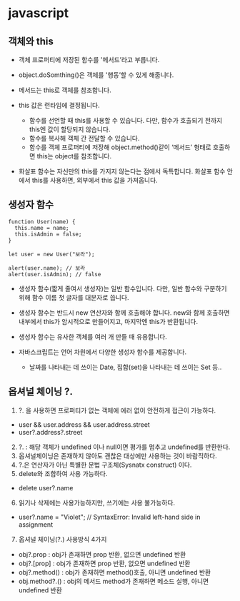 # javascript

## 객체와 this

* 객체 프로퍼티에 저장된 함수를 '메서드’라고 부릅니다.
* object.doSomthing()은 객체를 '행동’할 수 있게 해줍니다.
* 메서드는 this로 객체를 참조합니다.

* this 값은 런타임에 결정됩니다.
  * 함수를 선언할 때 this를 사용할 수 있습니다. 다만, 함수가 호출되기 전까지 this엔 값이 할당되지 않습니다.
  * 함수를 복사해 객체 간 전달할 수 있습니다.
  * 함수를 객체 프로퍼티에 저장해 object.method()같이 ‘메서드’ 형태로 호출하면 this는 object를 참조합니다.
* 화살표 함수는 자신만의 this를 가지지 않는다는 점에서 독특합니다. 화살표 함수 안에서 this를 사용하면, 외부에서 this 값을 가져옵니다.

## 생성자 함수

```
function User(name) {
  this.name = name;
  this.isAdmin = false;
}

let user = new User("보라");

alert(user.name); // 보라
alert(user.isAdmin); // false
```

* 생성자 함수(짧게 줄여서 생성자)는 일반 함수입니다. 다만, 일반 함수와 구분하기 위해 함수 이름 첫 글자를 대문자로 씁니다.
* 생성자 함수는 반드시 new 연산자와 함께 호출해야 합니다. new와 함께 호출하면 내부에서 this가 암시적으로 만들어지고, 마지막엔 this가 반환됩니다.
* 생성자 함수는 유사한 객체를 여러 개 만들 때 유용합니다.

* 자바스크립트는 언어 차원에서 다양한 생성자 함수를 제공합니다. 
  * 날짜를 나타내는 데 쓰이는 Date, 집합(set)을 나타내는 데 쓰이는 Set 등..

## 옵셔널 체이닝 ?.

1. ?. 을 사용하면 프로퍼티가 없는 객체에 에러 없이 안전하게 접근이 가능하다.
- user && user.address && user.address.street
- user?.address?.street
2. ?. : 해당 객체가 undefined 이나 null이면 평가를 멈추고 undefined를 반환한다.
3. 옵셔널체이닝은 존재하지 않아도 괜찮은 대상에만 사용하는 것이 바람직하다.
4. ?.은 연산자가 아닌 특별한 문법 구조체(Sysnatx construct) 이다.
5. delete와 조합하여 사용 가능하다.
- delete user?.name
6. 읽기나 삭제에는 사용가능하지만, 쓰기에는 사용 불가능하다.
- user?.name = "Violet"; // SyntaxError: Invalid left-hand side in assignment
7. 옵셔널 체이닝(?.) 사용방식 4가지
- obj?.prop : obj가 존재하면 prop 반환, 없으면 undefined 반환
- obj?.[prop] : obj가 존재하면 prop 반환, 없으면 undefined 반환
- obj?.method() : obj가 존재하면 method()호출, 아니면 undefined 반환
- obj.method?.() : obj의 메서드 method가 존재하면 메소드 실행, 아니면 undefined 반환
